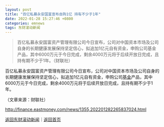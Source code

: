 ```yaml
---
layout: post
title: "百亿私募永安国富宣布自购1亿 持有不少于1年"
date: 2022-01-28 15:27:46 +0800
categories: emnews
tags: 东财滚动新闻
---
```

> 百亿私募永安国富资产管理有限公司今日宣布，公司对中国资本市场及公司自身的长期健康发展保持坚定信心，拟追加1亿元自有资金，申购公司基金产品，其中6000万元于今日完成，剩余4000万元将于后续开放日完成，且持有期不少于1年。（财联社）

<p>百亿私募永安国富资产管理有限公司今日宣布，公司对中国资本市场及公司自身的长期健康发展保持坚定信心，拟追加1亿元自有资金，申购公司<span id="Info.3293"><a href="http://data.eastmoney.com/zlsj/" class="infokey">基金</a></span>产品，其中6000万元于今日完成，剩余4000万元将于后续开放日完成，且持有期不少于1年。</p><p class="em_media">（文章来源：财联社）</p>

<http://finance.eastmoney.com/news/1355,202201282265837024.html>

[返回东财滚动新闻](//finews.withounder.com/emnews/)｜[返回首页](//finews.withounder.com/)